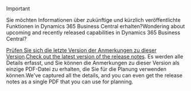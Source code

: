 > [!IMPORTANT]
>
> <span data-ttu-id="1a511-101">Sie möchten Informationen über zukünftige und kürzlich veröffentlichte Funktionen in Dynamics 365 Business Central erhalten?</span><span class="sxs-lookup"><span data-stu-id="1a511-101">Wondering about upcoming and recently released capabilities in Dynamics 365 Business Central?</span></span>
>
> <span data-ttu-id="1a511-102">[Prüfen Sie sich die letzte Version der Anmerkungen zu dieser Version](/business-applications-release-notes/october18/dynamics365-business-central/).</span><span class="sxs-lookup"><span data-stu-id="1a511-102">[Check out the latest version of the release notes](/business-applications-release-notes/october18/dynamics365-business-central/).</span></span> <span data-ttu-id="1a511-103">Es werden alle Details erfasst, und Sie können die Anmerkungen zu dieser Version als einzige PDF-Datei zu erhalten, die Sie für die Planung verwenden können.</span><span class="sxs-lookup"><span data-stu-id="1a511-103">We've captured all the details, and you can even get the release notes as a single PDF that you can use for planning.</span></span>  
